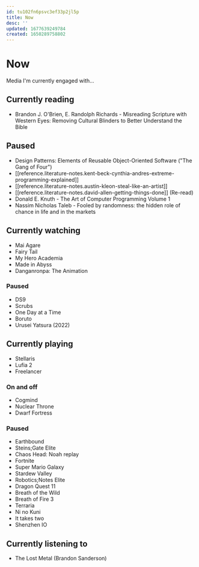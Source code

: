 ```yaml
---
id: tu102fn6psvc3ef33p2jl5p
title: Now
desc: ''
updated: 1677639249784
created: 1650289758802
---
```


# Now

Media I'm currently engaged with...

## Currently reading
- Brandon J. O'Brien, E. Randolph Richards - Misreading Scripture with Western Eyes: Removing Cultural Blinders to
  Better Understand the Bible
## Paused
- Design Patterns: Elements of Reusable Object-Oriented Software ("The Gang of Four")
- [[reference.literature-notes.kent-beck-cynthia-andres-extreme-programming-explained]]
- [[reference.literature-notes.austin-kleon-steal-like-an-artist]]
- [[reference.literature-notes.david-allen-getting-things-done]] (Re-read)
- Donald E. Knuth - The Art of Computer Programming Volume 1
- Nassim Nicholas Taleb - Fooled by randomness: the hidden role of chance in life and in the markets

## Currently watching
- Mai Agare
- Fairy Tail
- My Hero Academia
- Made in Abyss
- Danganronpa: The Animation

### Paused
- DS9
- Scrubs
- One Day at a Time
- Boruto
- Urusei Yatsura (2022)

## Currently playing
- Stellaris
- Lufia 2
- Freelancer

### On and off
- Cogmind
- Nuclear Throne
- Dwarf Fortress

### Paused
- Earthbound
- Steins;Gate Elite
- Chaos Head: Noah replay
- Fortnite
- Super Mario Galaxy
- Stardew Valley
- Robotics;Notes Elite
- Dragon Quest 11
- Breath of the Wild
- Breath of Fire 3
- Terraria
- Ni no Kuni
- It takes two
- Shenzhen IO

## Currently listening to
- The Lost Metal (Brandon Sanderson)
